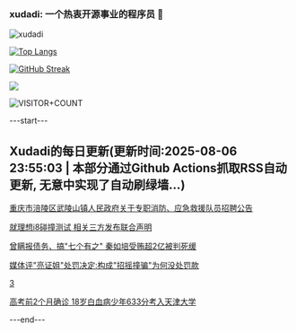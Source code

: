 ### xudadi: 一个热衷开源事业的程序员 👋

![xudadi](https://github-readme-stats-git-masterorgs-github-readme-stats-team.vercel.app/api?username=xudadi)

[![Top Langs](https://github-readme-stats.vercel.app/api/top-langs/?username=xudadi)](https://github.com/anuraghazra/github-readme-stats)

[![GitHub Streak](https://streak-stats.demolab.com?user=xudadi&locale=zh_Hans)](https://git.io/streak-stats)

![](https://raw.githubusercontent.com/xudadi/xudadi/main/assets/github-contribution-grid-snake.svg)

![VISITOR+COUNT](https://komarev.com/ghpvc/?username=xudadi&label=VISITOR+COUNT)


---start---

## Xudadi的每日更新(更新时间:2025-08-06 23:55:03 | 本部分通过Github Actions抓取RSS自动更新, 无意中实现了自动刷绿墙...)

[重庆市涪陵区武陵山镇人民政府关于专职消防、应急救援队员招聘公告](https://www.gongkaoleida.com/article/2552190)

[就理想i8碰撞测试 相关三方发布联合声明](https://m.163.com/news/article/K6A6IJST0534A4SC.html)

[曾瞒报债务、搞"七个有之" 秦如培受贿超2亿被判死缓](https://m.163.com/news/article/K6A54DK7051492T3.html)

[媒体评"亮证姐"处罚决定:构成"招摇撞骗"为何没处罚款](https://m.163.com/news/article/K69RO1A30514R9P4.html)

[3](https://m.163.com/touch/news/sub/domestic)

[高考前2个月确诊 18岁白血病少年633分考入天津大学](https://m.163.com/news/article/K69PP5DV0530JPVV.html)

---end---
